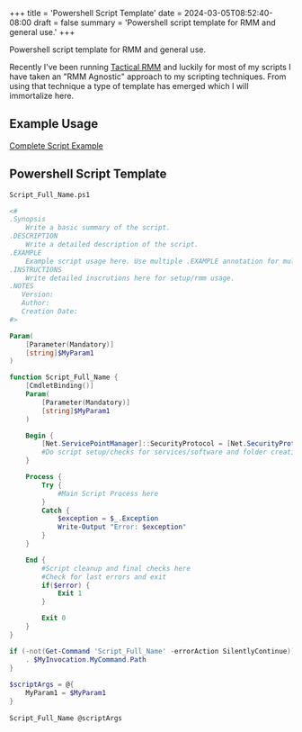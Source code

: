 +++
title = 'Powershell Script Template'
date = 2024-03-05T08:52:40-08:00
draft = false
summary = 'Powershell script template for RMM and general use.'
+++

Powershell script template for RMM and general use.

Recently I've been running [Tactical RMM](https://github.com/amidaware/tacticalrmm)
and luckily for most of my scripts I have taken an "RMM Agnostic" approach to
my scripting techniques. From using that technique a type of template has emerged
which I will immortalize here.

## Example Usage

[Complete Script Example](https://github.com/redanthrax/community-scripts/blob/main/scripts/Win_Sophos_EndpointProtection_Install.ps1)

## Powershell Script Template

```txt
Script_Full_Name.ps1
```

```Powershell
<#
.Synopsis
    Write a basic summary of the script.
.DESCRIPTION
    Write a detailed description of the script.
.EXAMPLE
    Example script usage here. Use multiple .EXAMPLE annotation for multi usage.
.INSTRUCTIONS
    Write detailed inscrutions here for setup/rmm usage.
.NOTES
   Version:
   Author:
   Creation Date:
#>

Param(
    [Parameter(Mandatory)]
    [string]$MyParam1
)

function Script_Full_Name {
    [CmdletBinding()]
    Param(
        [Parameter(Mandatory)]
        [string]$MyParam1
    )

    Begin {
        [Net.ServicePointManager]::SecurityProtocol = [Net.SecurityProtocolType]::Tls12
        #Do script setup/checks for services/software and folder creation here
    }

    Process {
        Try {
            #Main Script Process here
        }
        Catch {
            $exception = $_.Exception
            Write-Output "Error: $exception"
        }
    }

    End {
        #Script cleanup and final checks here
        #Check for last errors and exit
        if($error) {
            Exit 1
        }

        Exit 0
    }
}

if (-not(Get-Command 'Script_Full_Name' -errorAction SilentlyContinue)) {
    . $MyInvocation.MyCommand.Path
}
 
$scriptArgs = @{
    MyParam1 = $MyParam1
}
 
Script_Full_Name @scriptArgs
```
